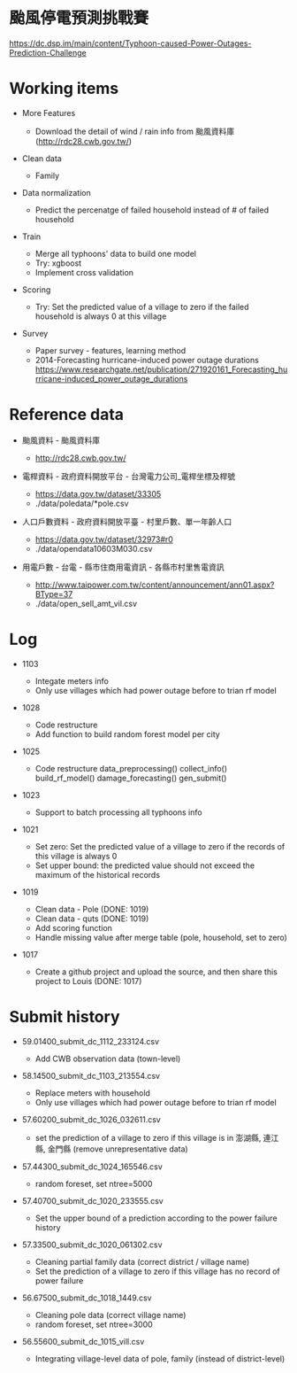 # 颱風停電預測挑戰賽
  https://dc.dsp.im/main/content/Typhoon-caused-Power-Outages-Prediction-Challenge

# Working items
* More Features
  - Download the detail of wind / rain info from 颱風資料庫(http://rdc28.cwb.gov.tw/)

* Clean data
  - Family

* Data normalization
  - Predict the percenatge of failed household instead of # of failed household

* Train
  - Merge all typhoons' data to build one model
  - Try: xgboost
  - Implement cross validation

* Scoring
  - Try: Set the predicted value of a village to zero if the failed household is always 0 at this village

* Survey
  - Paper survey - features, learning method
  - 2014-Forecasting hurricane-induced power outage durations
    https://www.researchgate.net/publication/271920161_Forecasting_hurricane-induced_power_outage_durations
    

# Reference data
* 颱風資料 - 颱風資料庫
  - http://rdc28.cwb.gov.tw/

* 電桿資料 - 政府資料開放平台 - 台灣電力公司_電桿坐標及桿號
  - https://data.gov.tw/dataset/33305
  - ./data/poledata/*pole.csv

* 人口戶數資料 - 政府資料開放平臺 - 村里戶數、單一年齡人口
  - https://data.gov.tw/dataset/32973#r0
  - ./data/opendata10603M030.csv

* 用電戶數 - 台電 - 縣市住商用電資訊 - 各縣市村里售電資訊
  - http://www.taipower.com.tw/content/announcement/ann01.aspx?BType=37
  - ./data/open_sell_amt_vil.csv


# Log
* 1103
  - Integate meters info
  - Only use villages which had power outage before to trian rf model

* 1028
  - Code restructure
  - Add function to build random forest model per city

* 1025
  - Code restructure
    data_preprocessing()
    collect_info()
    build_rf_model()
    damage_forecasting()
    gen_submit()

* 1023
  - Support to batch processing all typhoons info

* 1021
  - Set zero: Set the predicted value of a village to zero if the records of this village is always 0
  - Set upper bound: the predicted value should not exceed the maximum of the historical records

* 1019
  - Clean data - Pole (DONE: 1019)
  - Clean data - quts (DONE: 1019)
  - Add scoring function
  - Handle missing value after merge table (pole, household, set to zero)

* 1017
  - Create a github project and upload the source, and then share this project to Louis (DONE: 1017)

# Submit history
* 59.01400_submit_dc_1112_233124.csv
  - Add CWB observation data (town-level)

* 58.14500_submit_dc_1103_213554.csv
  - Replace meters with household
  - Only use villages which had power outage before to trian rf model

* 57.60200_submit_dc_1026_032611.csv
  - set the prediction of a village to zero if this village is in 澎湖縣, 連江縣, 金門縣 (remove unrepresentative data)

* 57.44300_submit_dc_1024_165546.csv
  - random foreset, set ntree=5000

* 57.40700_submit_dc_1020_233555.csv
  - Set the upper bound of a prediction according to the power failure history

* 57.33500_submit_dc_1020_061302.csv
  - Cleaning partial family data (correct district / village name)
  - Set the prediction of a village to zero if this village has no record of power failure

* 56.67500_submit_dc_1018_1449.csv
  - Cleaning pole data (correct village name)
  - random foreset, set ntree=3000

* 56.55600_submit_dc_1015_vill.csv
  - Integrating village-level data of pole, family (instead of district-level)

